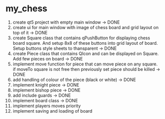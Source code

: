 # my_chess

1.  create qt5 project with empty main window -> DONE
2.  create ui for main window with image of chess board and grid layout on top of it -> DONE
3.  create Square class that contains qPushButton for displaying chess board square. And setup 8x8 of these buttons into grid layout of board. Setup buttons style sheets to thansparent -> DONE
4.  create Piece class that contains QIcon and can be displayed on Square. Add few pieces on board -> DONE
5.  implement move function for piece that can move piece on any square. if moveTo square is not free then previously set piece should be killed -> DONE
6.  add handling of colour of the piece (black or white) -> DONE
7.  implement knight piece -> DONE
8.  implement bishop piece -> DONE
9.  add include guards -> DONE
10. implement board class -> DONE
11. implement players moves priority
12. implement saving and loading of board

